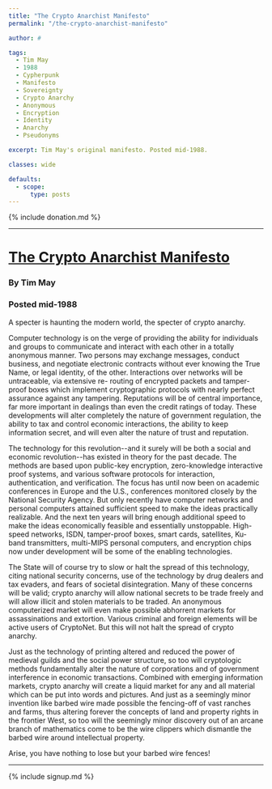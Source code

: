 ```yaml
---
title: "The Crypto Anarchist Manifesto"
permalink: "/the-crypto-anarchist-manifesto"

author: #

tags:
  - Tim May
  - 1988
  - Cypherpunk
  - Manifesto
  - Sovereignty
  - Crypto Anarchy
  - Anonymous
  - Encryption
  - Identity
  - Anarchy
  - Pseudonyms

excerpt: Tim May's original manifesto. Posted mid-1988.

classes: wide

defaults:
  - scope:
      type: posts
---
```


{% include donation.md %}

***

# [The Crypto Anarchist Manifesto](https://activism.net/cypherpunk/crypto-anarchy.html)
### By Tim May
### Posted mid-1988

A specter is haunting the modern world, the specter of crypto anarchy.

Computer technology is on the verge of providing the ability for individuals and groups to communicate and interact with each other in a totally anonymous manner. Two persons may exchange messages, conduct business, and negotiate electronic contracts without ever knowing the True Name, or legal identity, of the other. Interactions over networks will be untraceable, via extensive re- routing of encrypted packets and tamper-proof boxes which implement cryptographic protocols with nearly perfect assurance against any tampering. Reputations will be of central importance, far more important in dealings than even the credit ratings of today. These developments will alter completely the nature of government regulation, the ability to tax and control economic interactions, the ability to keep information secret, and will even alter the nature of trust and reputation.

The technology for this revolution--and it surely will be both a social and economic revolution--has existed in theory for the past decade. The methods are based upon public-key encryption, zero-knowledge interactive proof systems, and various software protocols for interaction, authentication, and verification. The focus has until now been on academic conferences in Europe and the U.S., conferences monitored closely by the National Security Agency. But only recently have computer networks and personal computers attained sufficient speed to make the ideas practically realizable. And the next ten years will bring enough additional speed to make the ideas economically feasible and essentially unstoppable. High-speed networks, ISDN, tamper-proof boxes, smart cards, satellites, Ku-band transmitters, multi-MIPS personal computers, and encryption chips now under development will be some of the enabling technologies.

The State will of course try to slow or halt the spread of this technology, citing national security concerns, use of the technology by drug dealers and tax evaders, and fears of societal disintegration. Many of these concerns will be valid; crypto anarchy will allow national secrets to be trade freely and will allow illicit and stolen materials to be traded. An anonymous computerized market will even make possible abhorrent markets for assassinations and extortion. Various criminal and foreign elements will be active users of CryptoNet. But this will not halt the spread of crypto anarchy.

Just as the technology of printing altered and reduced the power of medieval guilds and the social power structure, so too will cryptologic methods fundamentally alter the nature of corporations and of government interference in economic transactions. Combined with emerging information markets, crypto anarchy will create a liquid market for any and all material which can be put into words and pictures. And just as a seemingly minor invention like barbed wire made possible the fencing-off of vast ranches and farms, thus altering forever the concepts of land and property rights in the frontier West, so too will the seemingly minor discovery out of an arcane branch of mathematics come to be the wire clippers which dismantle the barbed wire around intellectual property.

Arise, you have nothing to lose but your barbed wire fences!


***

{% include signup.md %}
